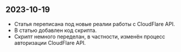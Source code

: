 ## 2023-10-19

- Статья переписана под новые реалии работы с CloudFlare API.
- В статью добавлен код скрипта.
- Скрипт немного переделан, в частности, изменён процесс авторизации CloudFlare API.
